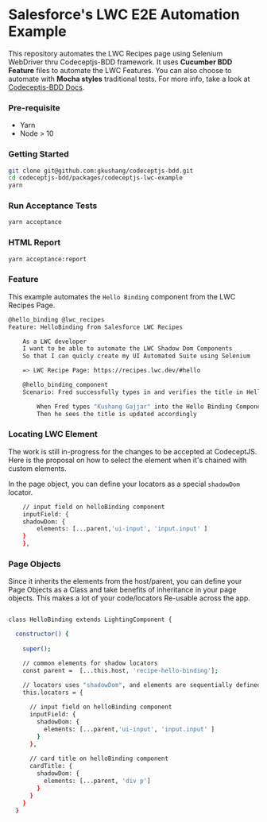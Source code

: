 # Salesforce's LWC E2E Automation Example

This repository automates the LWC Recipes page using Selenium WebDriver thru Codeceptjs-BDD framework. It uses **Cucumber BDD Feature** files to automate the LWC Features. You can also choose to automate with **Mocha styles** traditional tests. For more info, take a look at [Codeceptjs-BDD Docs](http://gkushang.github.io/).

### Pre-requisite
* Yarn 
* Node > 10

### Getting Started

```sh
git clone git@github.com:gkushang/codeceptjs-bdd.git
cd codeceptjs-bdd/packages/codeceptjs-lwc-example
yarn
```
### Run Acceptance Tests

```sh
yarn acceptance
```

### HTML Report

```sh
yarn acceptance:report
```

### Feature 

This example automates the `Hello Binding` component from the LWC Recipes Page.

```sh
@hello_binding @lwc_recipes
Feature: HelloBinding from Salesforce LWC Recipes

    As a LWC developer
    I want to be able to automate the LWC Shadow Dom Components
    So that I can quicly create my UI Automated Suite using Selenium

    => LWC Recipe Page: https://recipes.lwc.dev/#hello

    @hello_binding_component
    Scenario: Fred successfully types in and verifies the title in Hello Binding LWC Component

        When Fred types "Kushang Gajjar" into the Hello Binding Component
        Then he sees the title is updated accordingly
```

### Locating LWC Element

The work is still in-progress for the changes to be accepted at CodeceptJS. Here is the proposal on how to select the element when it's chained with custom elements. 

In the page object, you can define your locators as a special `shadowDom` locator. 

```sh
    // input field on helloBinding component
    inputField: {
    shadowDom: {
        elements: [...parent,'ui-input', 'input.input' ]
    }
    },
```

### Page Objects

Since it inherits the elements from the host/parent, you can define your Page Objects as a Class and take benefits of inheritance in your page objects. This makes a lot of your code/locators Re-usable across the app.

```sh

class HelloBinding extends LightingComponent {

  constructor() {
    
    super();

    // common elements for shadow locators
    const parent =  [...this.host, 'recipe-hello-binding'];

    // locators uses "shadowDom", and elements are sequentially defined
    this.locators = {
      
      // input field on helloBinding component
      inputField: {
        shadowDom: {
          elements: [...parent,'ui-input', 'input.input' ]
        }
      },
      
      // card title on helloBinding component
      cardTitle: {
        shadowDom: {
          elements: [...parent, 'div p']
        }
      }
    }
  }

```



